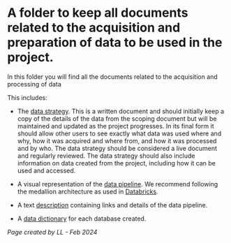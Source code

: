 # A folder to keep all documents related to the acquisition and preparation of data to be used in the project.

In this folder you will find all the documents related to the acquisition and processing of data


This includes: 

* The [data strategy](/docs/2.DataAcquisitionAndPreparation/DataStrategy.md). This is a written document and should initially keep a copy of the details of the data from the scoping document but will be maintained and updated as the project progresses. In its final form it should allow other users to see exactly what data was used where and why, how it was acquired and where from, and how it was processed and by who. The data strategy should be considered a live document and regularly reviewed. The data strategy should also include information on data created from the project, including how it can be used and accessed. 

* A visual representation of the [data pipeline](/docs/2.DataAcquisitionAndPreparation/Data%20Flow/DataPipeline.txt). We recommend following the medallion architecture as used in [Databricks](https://www.databricks.com/glossary/medallion-architecture).  
* A text [description](/docs/2.DataAcquisitionAndPreparation/Data%20Pipeline/DataDefintion.md) containing links and details of the data pipeline. 

* A [data dictionary](/docs/2.DataAcquisitionAndPreparation/Data%20Dictionaries/) for each database created.



 *Page created by LL - Feb 2024*

